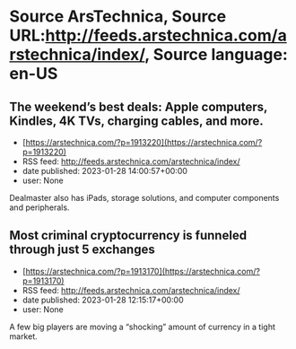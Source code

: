 # Source ArsTechnica, Source URL:http://feeds.arstechnica.com/arstechnica/index/, Source language: en-US

## The weekend’s best deals: Apple computers, Kindles, 4K TVs, charging cables, and more.
 - [https://arstechnica.com/?p=1913220](https://arstechnica.com/?p=1913220)
 - RSS feed: http://feeds.arstechnica.com/arstechnica/index/
 - date published: 2023-01-28 14:00:57+00:00
 - user: None

Dealmaster also has iPads, storage solutions, and computer components and peripherals.

## Most criminal cryptocurrency is funneled through just 5 exchanges
 - [https://arstechnica.com/?p=1913170](https://arstechnica.com/?p=1913170)
 - RSS feed: http://feeds.arstechnica.com/arstechnica/index/
 - date published: 2023-01-28 12:15:17+00:00
 - user: None

A few big players are moving a “shocking” amount of currency in a tight market.
